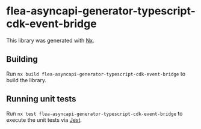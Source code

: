 # flea-asyncapi-generator-typescript-cdk-event-bridge

This library was generated with [Nx](https://nx.dev).

## Building

Run `nx build flea-asyncapi-generator-typescript-cdk-event-bridge` to build the library.

## Running unit tests

Run `nx test flea-asyncapi-generator-typescript-cdk-event-bridge` to execute the unit tests via [Jest](https://jestjs.io).
